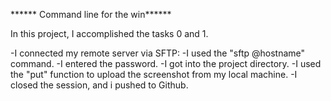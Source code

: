 ****** Command line for the win******

In this project, I accomplished the tasks 0 and 1.

-I connected my remote server via SFTP:
-I used the "sftp @hostname" command.
-I entered the password.
-I got into the project directory.
-I used the "put" function to upload the screenshot from my local machine.
-I closed the session, and i pushed to Github.
